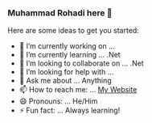 ### Muhammad Rohadi here 👋


Here are some ideas to get you started:

- 🔭 I’m currently working on ...
- 🌱 I’m currently learning ... .Net 
- 👯 I’m looking to collaborate on ... .Net
- 🤔 I’m looking for help with ... 
- 💬 Ask me about ... Anything
- 📫 How to reach me: ... [My Website](http://mrohadi.xyz/)
- 😄 Pronouns: ... He/Him
- ⚡ Fun fact: ... Always learning!
